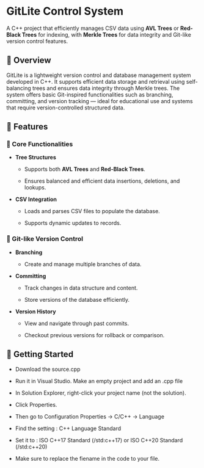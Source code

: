 # GitLite Control System

A C++ project that efficiently manages CSV data using **AVL Trees** or **Red-Black Trees** for indexing, with **Merkle Trees** for data integrity and Git-like version control features.

## 📌 Overview

GitLite is a lightweight version control and database management system developed in C++. It supports efficient data storage and retrieval using self-balancing trees and ensures data integrity through Merkle trees. The system offers basic Git-inspired functionalities such as branching, committing, and version tracking — ideal for educational use and systems that require version-controlled structured data.

## 🧩 Features

### 🌳 Core Functionalities

- **Tree Structures**
  
  - Supports both **AVL Trees** and **Red-Black Trees**.
    
  - Ensures balanced and efficient data insertions, deletions, and lookups.

- **CSV Integration**
  
  - Loads and parses CSV files to populate the database.
    
  - Supports dynamic updates to records.

### 🔧 Git-like Version Control

- **Branching**
  
  - Create and manage multiple branches of data.
  
- **Committing**
  
  - Track changes in data structure and content.
    
  - Store versions of the database efficiently.

- **Version History**
  
  - View and navigate through past commits.
    
  - Checkout previous versions for rollback or comparison.

## 🚀 Getting Started

  - Download the source.cpp
    
  - Run it in Visual Studio. Make an empty project and add an .cpp file
    
  - In Solution Explorer, right-click your project name (not the solution).
    
  - Click Properties.
    
  - Then go to Configuration Properties → C/C++ → Language
    
  - Find the setting : C++ Language Standard
    
  - Set it to : ISO C++17 Standard (/std:c++17)  or ISO C++20 Standard (/std:c++20)
    
  - Make sure to replace the fiename in the code to your file.



    


